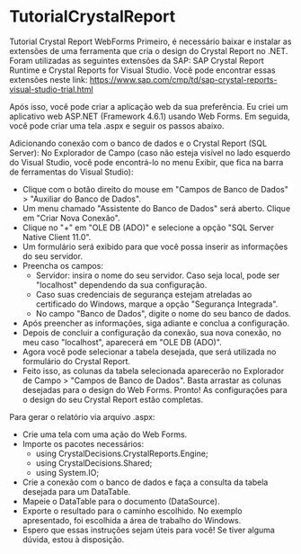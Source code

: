 # TutorialCrystalReport
Tutorial Crystal Report WebForms
Primeiro, é necessário baixar e instalar as extensões de uma ferramenta que cria o design do Crystal Report no .NET. Foram utilizadas as seguintes extensões da SAP: SAP Crystal Report Runtime e Crystal Reports for Visual Studio. Você pode encontrar essas extensões neste link: https://www.sap.com/cmp/td/sap-crystal-reports-visual-studio-trial.html

Após isso, você pode criar a aplicação web da sua preferência. Eu criei um aplicativo web ASP.NET (Framework 4.6.1) usando Web Forms. Em seguida, você pode criar uma tela .aspx e seguir os passos abaixo.

Adicionando conexão com o banco de dados e o Crystal Report (SQL Server):
No Explorador de Campo (caso não esteja visível no lado esquerdo do Visual Studio, você pode encontrá-lo no menu Exibir, que fica na barra de ferramentas do Visual Studio):

* Clique com o botão direito do mouse em "Campos de Banco de Dados" > "Auxiliar do Banco de Dados".
* Um menu chamado "Assistente do Banco de Dados" será aberto. Clique em "Criar Nova Conexão".
* Clique no "+" em "OLE DB (ADO)" e selecione a opção "SQL Server Native Client 11.0".
* Um formulário será exibido para que você possa inserir as informações do seu servidor.
* Preencha os campos:
    * Servidor: insira o nome do seu servidor. Caso seja local, pode ser "localhost" dependendo da sua configuração.
    * Caso suas credenciais de segurança estejam atreladas ao certificado do Windows, marque a opção "Segurança Integrada".
    * No campo "Banco de Dados", digite o nome do seu banco de dados.
* Após preencher as informações, siga adiante e conclua a configuração.
* Depois de concluir a configuração da conexão, sua nova conexão, no meu caso "localhost", aparecerá em "OLE DB (ADO)".
* Agora você pode selecionar a tabela desejada, que será utilizada no formulário do Crystal Report.
* Feito isso, as colunas da tabela selecionada aparecerão no Explorador de Campo > "Campos de Banco de Dados". Basta arrastar as colunas desejadas para o design do Web Forms.
Pronto! As configurações para o design do seu Crystal Report estão completas.

Para gerar o relatório via arquivo .aspx:

* Crie uma tela com uma ação do Web Forms.
* Importe os pacotes necessários:
    * using CrystalDecisions.CrystalReports.Engine;
    * using CrystalDecisions.Shared;
    * using System.IO;
* Crie a conexão com o banco de dados e faça a consulta da tabela desejada para um DataTable.
* Mapeie o DataTable para o documento (DataSource).
* Exporte o resultado para o caminho escolhido. No exemplo apresentado, foi escolhida a área de trabalho do Windows.
* Espero que essas instruções sejam úteis para você! Se tiver alguma dúvida, estou à disposição.
